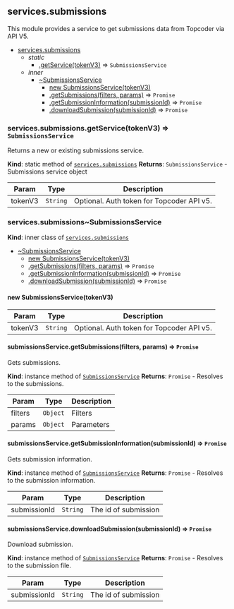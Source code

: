 <a name="module_services.submissions"></a>

## services.submissions
This module provides a service to get submissions data from Topcoder
via API V5.


* [services.submissions](#module_services.submissions)
    * _static_
        * [.getService(tokenV3)](#module_services.submissions.getService) ⇒ <code>SubmissionsService</code>
    * _inner_
        * [~SubmissionsService](#module_services.submissions..SubmissionsService)
            * [new SubmissionsService(tokenV3)](#new_module_services.submissions..SubmissionsService_new)
            * [.getSubmissions(filters, params)](#module_services.submissions..SubmissionsService+getSubmissions) ⇒ <code>Promise</code>
            * [.getSubmissionInformation(submissionId)](#module_services.submissions..SubmissionsService+getSubmissionInformation) ⇒ <code>Promise</code>
            * [.downloadSubmission(submissionId)](#module_services.submissions..SubmissionsService+downloadSubmission) ⇒ <code>Promise</code>

<a name="module_services.submissions.getService"></a>

### services.submissions.getService(tokenV3) ⇒ <code>SubmissionsService</code>
Returns a new or existing submissions service.

**Kind**: static method of [<code>services.submissions</code>](#module_services.submissions)
**Returns**: <code>SubmissionsService</code> - Submissions service object

| Param | Type | Description |
| --- | --- | --- |
| tokenV3 | <code>String</code> | Optional. Auth token for Topcoder API v5. |

<a name="module_services.submissions..SubmissionsService"></a>

### services.submissions~SubmissionsService
**Kind**: inner class of [<code>services.submissions</code>](#module_services.submissions)

* [~SubmissionsService](#module_services.submissions..SubmissionsService)
    * [new SubmissionsService(tokenV3)](#new_module_services.submissions..SubmissionsService_new)
    * [.getSubmissions(filters, params)](#module_services.submissions..SubmissionsService+getSubmissions) ⇒ <code>Promise</code>
    * [.getSubmissionInformation(submissionId)](#module_services.submissions..SubmissionsService+getSubmissionInformation) ⇒ <code>Promise</code>
    * [.downloadSubmission(submissionId)](#module_services.submissions..SubmissionsService+downloadSubmission) ⇒ <code>Promise</code>

<a name="new_module_services.submissions..SubmissionsService_new"></a>

#### new SubmissionsService(tokenV3)

| Param | Type | Description |
| --- | --- | --- |
| tokenV3 | <code>String</code> | Optional. Auth token for Topcoder API v5. |

<a name="module_services.submissions..SubmissionsService+getSubmissions"></a>

#### submissionsService.getSubmissions(filters, params) ⇒ <code>Promise</code>
Gets submissions.

**Kind**: instance method of [<code>SubmissionsService</code>](#module_services.submissions..SubmissionsService)
**Returns**: <code>Promise</code> - Resolves to the submissions.

| Param | Type | Description |
| --- | --- | --- |
| filters | <code>Object</code> | Filters |
| params | <code>Object</code> | Parameters |

<a name="module_services.submissions..SubmissionsService+getSubmissionInformation"></a>

#### submissionsService.getSubmissionInformation(submissionId) ⇒ <code>Promise</code>
Gets submission information.

**Kind**: instance method of [<code>SubmissionsService</code>](#module_services.submissions..SubmissionsService)
**Returns**: <code>Promise</code> - Resolves to the submission information.

| Param | Type | Description |
| --- | --- | --- |
| submissionId | <code>String</code> | The id of submission |

<a name="module_services.submissions..SubmissionsService+downloadSubmission"></a>

#### submissionsService.downloadSubmission(submissionId) ⇒ <code>Promise</code>
Download submission.

**Kind**: instance method of [<code>SubmissionsService</code>](#module_services.submissions..SubmissionsService)
**Returns**: <code>Promise</code> - Resolves to the submission file.

| Param | Type | Description |
| --- | --- | --- |
| submissionId | <code>String</code> | The id of submission |
